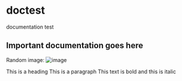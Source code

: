 # doctest
documentation test

## Important documentation goes here

Random image:
![image](https://user-images.githubusercontent.com/61891917/195486224-c7f4c9d7-716b-4553-8f31-f816824293d8.png)

This is a heading
This is a paragraph
This text is bold and this is italic


